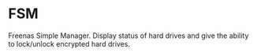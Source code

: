 # FSM
Freenas Simple Manager. Display status of hard drives and give the ability to lock/unlock encrypted hard drives.
